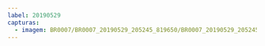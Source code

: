```yaml
---
label: 20190529
capturas:
  - imagem: BR0007/BR0007_20190529_205245_819650/BR0007_20190529_205245_819650_stack_2_meteors.jpg
---
```

